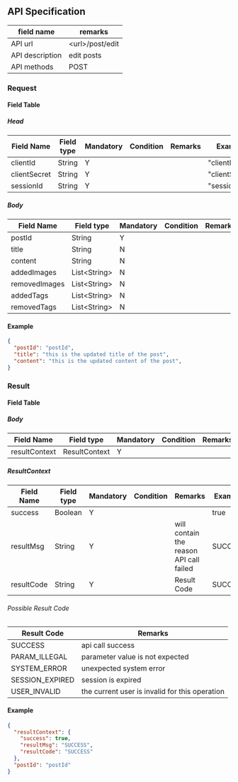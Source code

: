 ## API Specification

| field name      | remarks           |
| --------------- | ----------------- |
| API url         | \<url\>/post/edit |
| API description | edit posts        |
| API methods     | POST              |

### Request

#### Field Table

##### Head

| Field Name   | Field type | Mandatory | Condition | Remarks | Example        |
| ------------ | ---------- | --------- | --------- | ------- | -------------- |
| clientId     | String     | Y         |           |         | "clientId"     |
| clientSecret | String     | Y         |           |         | "clientSecret" |
| sessionId    | String     | Y         |           |         | "sessionId"    |

##### Body

| Field Name    | Field type     | Mandatory | Condition | Remarks | Example |
| ------------- | -------------- | --------- | --------- | ------- | ------- |
| postId        | String         | Y         |           |         |         |
| title         | String         | N         |           |         |         |
| content       | String         | N         |           |         |         |
| addedImages   | List\<String\> | N         |           |         |         |
| removedImages | List\<String\> | N         |           |         |         |
| addedTags     | List\<String\> | N         |           |         |         |
| removedTags   | List\<String\> | N         |           |         |         |

#### Example

```json
{
  "postId": "postId",
  "title": "this is the updated title of the post",
  "content": "this is the updated content of the post",
}
```

### Result

#### Field Table

##### Body

| Field Name    | Field type    | Mandatory | Condition | Remarks | Example |
| ------------- | ------------- | --------- | --------- | ------- | ------- |
| resultContext | ResultContext | Y         |           |         |         |

##### ResultContext

| Field Name | Field type | Mandatory | Condition | Remarks                                 | Example |
| ---------- | ---------- | --------- | --------- | --------------------------------------- | ------- |
| success    | Boolean    | Y         |           |                                         | true    |
| resultMsg  | String     | Y         |           | will contain the reason API call failed | SUCCESS |
| resultCode | String     | Y         |           | Result Code                             | SUCCESS |

###### Possible Result Code

| Result Code     | Remarks                                        |
| --------------- | ---------------------------------------------- |
| SUCCESS         | api call success                               |
| PARAM_ILLEGAL   | parameter value is not expected                |
| SYSTEM_ERROR    | unexpected system error                        |
| SESSION_EXPIRED | session is expired                             |
| USER_INVALID    | the current user is invalid for this operation |

#### Example

```json
{
  "resultContext": {
    "success": true,
    "resultMsg": "SUCCESS",
    "resultCode": "SUCCESS"
  },
  "postId": "postId"
}
```
